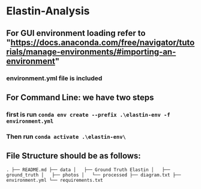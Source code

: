 # Elastin-Analysis

## For GUI environment loading refer to "https://docs.anaconda.com/free/navigator/tutorials/manage-environments/#importing-an-environment"

### environment.yml file is included

## For Command Line: we have two steps
### first is run `conda env create --prefix .\elastin-env -f environment.yml`
### Then run `conda activate .\elastin-env\`


## File Structure should be as follows:
`
.
├── README.md
├── data
│   ├── Ground Truth Elastin
│   ├── ground_truth
│   ├── photos
│   └── processed
├── diagram.txt
├── environment.yml
└── requirements.txt
`
